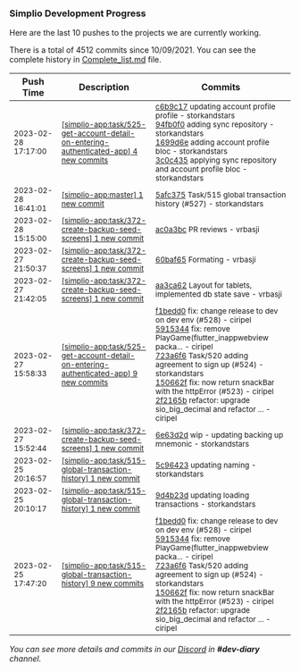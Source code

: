 
### Simplio Development Progress

Here are the last 10 pushes to the projects we are currently working.

There is a total of 4512 commits since 10/09/2021. You can see the complete history in
 [Complete_list.md](Complete_list.md) file.

| Push Time | Description | Commits |
| --- | --- | --- |
| <sub>2023-02-28 17:17:00</sub> | <sub>[[simplio-app:task/525\-get\-account\-detail\-on\-entering\-authenticated\-app] 4 new commits](https://github.com/SimplioOfficial/simplio-app/compare/34031866d8ec...3c0c435fb590)</sub> | <sub>[c6b9c17](https://github.com/SimplioOfficial/simplio-app/commit/c6b9c17e0ef97ed72581032620600d54edf0096b) updating account profile profile - storkandstars<br>[94fb0f0](https://github.com/SimplioOfficial/simplio-app/commit/94fb0f0d36ece55047071ed3ac4cac6d62697865) adding sync repository - storkandstars<br>[1699d6e](https://github.com/SimplioOfficial/simplio-app/commit/1699d6e15e7d6e1fe688d28ad7dc6a8974f610d3) adding account profile bloc - storkandstars<br>[3c0c435](https://github.com/SimplioOfficial/simplio-app/commit/3c0c435fb590088f361cc3a3c4bc6ac0d0b587f8) applying sync repository and account profile bloc - storkandstars</sub> |
| <sub>2023-02-28 16:41:01</sub> | <sub>[[simplio-app:master] 1 new commit](https://github.com/SimplioOfficial/simplio-app/commit/5afc375373e00728ab4de394f63dedfad8409616)</sub> | <sub>[5afc375](https://github.com/SimplioOfficial/simplio-app/commit/5afc375373e00728ab4de394f63dedfad8409616) Task/515 global transaction history (#527) - storkandstars</sub> |
| <sub>2023-02-28 15:15:00</sub> | <sub>[[simplio-app:task/372\-create\-backup\-seed\-screens] 1 new commit](https://github.com/SimplioOfficial/simplio-app/commit/ac0a3bc989ad7852a63962a3fbc5fff8342f583d)</sub> | <sub>[ac0a3bc](https://github.com/SimplioOfficial/simplio-app/commit/ac0a3bc989ad7852a63962a3fbc5fff8342f583d) PR reviews - vrbasji</sub> |
| <sub>2023-02-27 21:50:37</sub> | <sub>[[simplio-app:task/372\-create\-backup\-seed\-screens] 1 new commit](https://github.com/SimplioOfficial/simplio-app/commit/60baf65e0b0f8c9154652d8bf9757780b4a67c50)</sub> | <sub>[60baf65](https://github.com/SimplioOfficial/simplio-app/commit/60baf65e0b0f8c9154652d8bf9757780b4a67c50) Formating - vrbasji</sub> |
| <sub>2023-02-27 21:42:05</sub> | <sub>[[simplio-app:task/372\-create\-backup\-seed\-screens] 1 new commit](https://github.com/SimplioOfficial/simplio-app/commit/aa3ca624bdffd701b79c1901e5669fac03e4c1ab)</sub> | <sub>[aa3ca62](https://github.com/SimplioOfficial/simplio-app/commit/aa3ca624bdffd701b79c1901e5669fac03e4c1ab) Layout for tablets, implemented db state save - vrbasji</sub> |
| <sub>2023-02-27 15:58:33</sub> | <sub>[[simplio-app:task/525\-get\-account\-detail\-on\-entering\-authenticated\-app] 9 new commits](https://github.com/SimplioOfficial/simplio-app/compare/5c058ad194df...34031866d8ec)</sub> | <sub>[f1bedd0](https://github.com/SimplioOfficial/simplio-app/commit/f1bedd09541100950d672a1c1f2a1f6dc18da308) fix: change release to dev on dev env (#528) - ciripel<br>[5915344](https://github.com/SimplioOfficial/simplio-app/commit/59153443b6990c11363956a1c5e87c7678ee87d3) fix: remove PlayGame(flutter_inappwebview packa... - ciripel<br>[723a6f6](https://github.com/SimplioOfficial/simplio-app/commit/723a6f68bdd66a66d2f28595a02a94bf472ad1df) Task/520 adding agreement to sign up (#524) - storkandstars<br>[150662f](https://github.com/SimplioOfficial/simplio-app/commit/150662f2e2d9da0b5ecc3b8cd219ede089813dc8) fix: now return snackBar with the httpError (#523) - ciripel<br>[2f2165b](https://github.com/SimplioOfficial/simplio-app/commit/2f2165bd666a32d3e0f407c49262b1f85ae20f49) refactor: upgrade sio_big_decimal and refactor ... - ciripel</sub> |
| <sub>2023-02-27 15:52:44</sub> | <sub>[[simplio-app:task/372\-create\-backup\-seed\-screens] 1 new commit](https://github.com/SimplioOfficial/simplio-app/commit/6e63d2d48f08b528214e8a04bd5c67ee9c1c67ae)</sub> | <sub>[6e63d2d](https://github.com/SimplioOfficial/simplio-app/commit/6e63d2d48f08b528214e8a04bd5c67ee9c1c67ae) wip - updating backing up mnemonic - storkandstars</sub> |
| <sub>2023-02-25 20:16:57</sub> | <sub>[[simplio-app:task/515\-global\-transaction\-history] 1 new commit](https://github.com/SimplioOfficial/simplio-app/commit/5c964236c94bb17579ac1b50c8a6032963dbf6a3)</sub> | <sub>[5c96423](https://github.com/SimplioOfficial/simplio-app/commit/5c964236c94bb17579ac1b50c8a6032963dbf6a3) updating naming - storkandstars</sub> |
| <sub>2023-02-25 20:10:17</sub> | <sub>[[simplio-app:task/515\-global\-transaction\-history] 1 new commit](https://github.com/SimplioOfficial/simplio-app/commit/9d4b23d391dda317e3fae0cb2744a67b9b4a09c0)</sub> | <sub>[9d4b23d](https://github.com/SimplioOfficial/simplio-app/commit/9d4b23d391dda317e3fae0cb2744a67b9b4a09c0) updating loading transactions - storkandstars</sub> |
| <sub>2023-02-25 17:47:20</sub> | <sub>[[simplio-app:task/515\-global\-transaction\-history] 9 new commits](https://github.com/SimplioOfficial/simplio-app/compare/c3dd327a22d0...365e345766e5)</sub> | <sub>[f1bedd0](https://github.com/SimplioOfficial/simplio-app/commit/f1bedd09541100950d672a1c1f2a1f6dc18da308) fix: change release to dev on dev env (#528) - ciripel<br>[5915344](https://github.com/SimplioOfficial/simplio-app/commit/59153443b6990c11363956a1c5e87c7678ee87d3) fix: remove PlayGame(flutter_inappwebview packa... - ciripel<br>[723a6f6](https://github.com/SimplioOfficial/simplio-app/commit/723a6f68bdd66a66d2f28595a02a94bf472ad1df) Task/520 adding agreement to sign up (#524) - storkandstars<br>[150662f](https://github.com/SimplioOfficial/simplio-app/commit/150662f2e2d9da0b5ecc3b8cd219ede089813dc8) fix: now return snackBar with the httpError (#523) - ciripel<br>[2f2165b](https://github.com/SimplioOfficial/simplio-app/commit/2f2165bd666a32d3e0f407c49262b1f85ae20f49) refactor: upgrade sio_big_decimal and refactor ... - ciripel</sub> |

_You can see more details and commits in our [Discord](https://discord.gg/aKhjuwZmdP) in **#dev-diary** channel._
